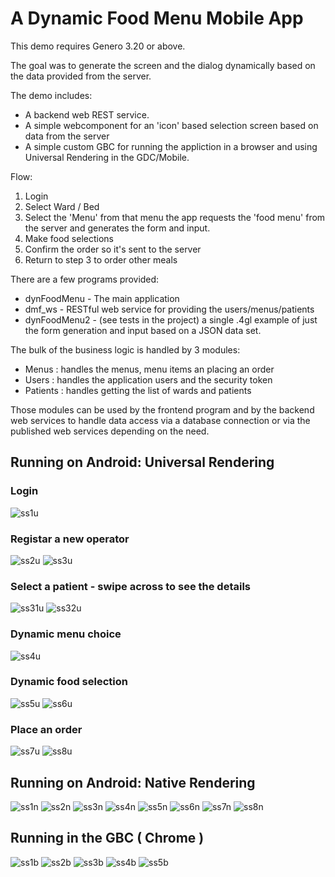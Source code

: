 # A Dynamic Food Menu Mobile App
This demo requires Genero 3.20 or above.

The goal was to generate the screen and the dialog dynamically based on the data provided from the server.

The demo includes:
* A backend web REST service.
* A simple webcomponent for an 'icon' based selection screen based on data from the server
* A simple custom GBC for running the appliction in a browser and using Universal Rendering in the GDC/Mobile.

Flow:
1. Login
2. Select Ward / Bed
3. Select the 'Menu'  from that menu the app requests the 'food menu' from the server and generates the form and input.
4. Make food selections
5. Confirm the order so it's sent to the server
6. Return to step 3 to order other meals

There are a few programs provided:
* dynFoodMenu - The main application
* dmf_ws - RESTful web service for providing the users/menus/patients
* dynFoodMenu2 - (see tests in the project) a single .4gl example of just the form generation and input based on a JSON data set.

The bulk of the business logic is handled by 3 modules:
* Menus : handles the menus, menu items an placing an order
* Users : handles the application users and the security token
* Patients : handles getting the list of wards and patients

Those modules can be used by the frontend program and by the backend web services to handle data access via a database connection or via the published web services depending on the need.

## Running on Android: Universal Rendering
### Login
![ss1u](https://github.com/neilm-fourjs/dynFoodMenu/raw/master/screenshots/ss1ur.png "SS1UR")
### Registar a new operator
![ss2u](https://github.com/neilm-fourjs/dynFoodMenu/raw/master/screenshots/ss2ur.png "SS2UR")
![ss3u](https://github.com/neilm-fourjs/dynFoodMenu/raw/master/screenshots/ss3ur.png "SS3UR")
### Select a patient - swipe across to see the details
![ss31u](https://github.com/neilm-fourjs/dynFoodMenu/raw/master/screenshots/ss31ur.png "SS31UR")
![ss32u](https://github.com/neilm-fourjs/dynFoodMenu/raw/master/screenshots/ss32ur.png "SS32UR")
### Dynamic menu choice
![ss4u](https://github.com/neilm-fourjs/dynFoodMenu/raw/master/screenshots/ss4ur.png "SS4UR")
### Dynamic food selection
![ss5u](https://github.com/neilm-fourjs/dynFoodMenu/raw/master/screenshots/ss5ur.png "SS5UR")
![ss6u](https://github.com/neilm-fourjs/dynFoodMenu/raw/master/screenshots/ss6ur.png "SS5UR")
### Place an order
![ss7u](https://github.com/neilm-fourjs/dynFoodMenu/raw/master/screenshots/ss7ur.png "SS7UR")
![ss8u](https://github.com/neilm-fourjs/dynFoodMenu/raw/master/screenshots/ss8ur.png "SS8UR")

## Running on Android: Native Rendering
![ss1n](https://github.com/neilm-fourjs/dynFoodMenu/raw/master/screenshots/ss1nat.png "SS1NAT")
![ss2n](https://github.com/neilm-fourjs/dynFoodMenu/raw/master/screenshots/ss2nat.png "SS2NAT")
![ss3n](https://github.com/neilm-fourjs/dynFoodMenu/raw/master/screenshots/ss3nat.png "SS3NAT")
![ss4n](https://github.com/neilm-fourjs/dynFoodMenu/raw/master/screenshots/ss4nat.png "SS4NAT")
![ss5n](https://github.com/neilm-fourjs/dynFoodMenu/raw/master/screenshots/ss5nat.png "SS5NAT")
![ss6n](https://github.com/neilm-fourjs/dynFoodMenu/raw/master/screenshots/ss6nat.png "SS6NAT")
![ss7n](https://github.com/neilm-fourjs/dynFoodMenu/raw/master/screenshots/ss7nat.png "SS7NAT")
![ss8n](https://github.com/neilm-fourjs/dynFoodMenu/raw/master/screenshots/ss8nat.png "SS8NAT")

## Running in the GBC ( Chrome )
![ss1b](https://github.com/neilm-fourjs/dynFoodMenu/raw/master/screenshots/ss1gbc.png "SS1B")
![ss2b](https://github.com/neilm-fourjs/dynFoodMenu/raw/master/screenshots/ss2gbc.png "SS2B")
![ss3b](https://github.com/neilm-fourjs/dynFoodMenu/raw/master/screenshots/ss3gbc.png "SS3B")
![ss4b](https://github.com/neilm-fourjs/dynFoodMenu/raw/master/screenshots/ss4gbc.png "SS4B")
![ss5b](https://github.com/neilm-fourjs/dynFoodMenu/raw/master/screenshots/ss5gbc.png "SS5B")

